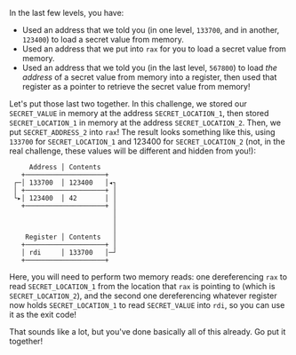 In the last few levels, you have:

- Used an address that we told you (in one level, `133700`, and in another, `123400`) to load a secret value from memory.
- Used an address that we put into `rax` for you to load a secret value from memory.
- Used an address that we told you (in the last level, `567800`) to load _the address_ of a secret value from memory into a register, then used that register as a pointer to retrieve the secret value from memory!

Let's put those last two together.
In this challenge, we stored our `SECRET_VALUE` in memory at the address `SECRET_LOCATION_1`, then stored `SECRET_LOCATION_1` in memory at the address `SECRET_LOCATION_2`.
Then, we put `SECRET_ADDRESS_2` into `rax`!
The result looks something like this, using `133700` for `SECRET_LOCATION_1` and 123400 for `SECRET_LOCATION_2` (not, in the real challenge, these values will be different and hidden from you!):

```text
     Address │ Contents
   +────────────────────+
 ┌─│ 133700  │ 123400   │◂┐
 │ +────────────────────+ │
 └▸│ 123400  │ 42       │ │
   +────────────────────+ │
                          │
                          │
                          │
    Register │ Contents   │
   +────────────────────+ │
   │ rdi     │ 133700   │─┘
   +────────────────────+
```

Here, you will need to perform two memory reads: one dereferencing `rax` to read `SECRET_LOCATION_1` from the location that `rax` is pointing to (which is `SECRET_LOCATION_2`), and the second one dereferencing whatever register now holds `SECRET_LOCATION_1` to read `SECRET_VALUE` into `rdi`, so you can use it as the exit code!

That sounds like a lot, but you've done basically all of this already.
Go put it together!
